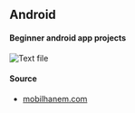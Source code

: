 ## Android
#### Beginner android app projects

![Text file](https://www.mobilhanem.com/wp-content/uploads/2017/08/android_activity_lifecycle.jpg)

#### Source
- [mobilhanem.com](https://www.mobilhanem.com/android-egitimleri/)
